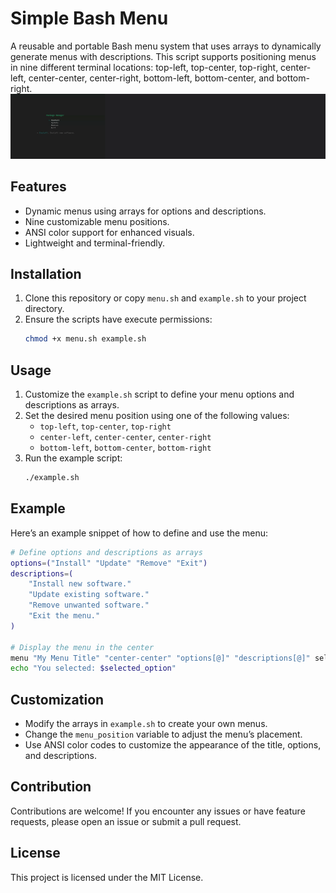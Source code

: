 # Simple Bash Menu

A reusable and portable Bash menu system that uses arrays to dynamically generate menus with descriptions. This script supports positioning menus in nine different terminal locations: top-left, top-center, top-right, center-left, center-center, center-right, bottom-left, bottom-center, and bottom-right.
![Simple Bash Menu Demo](demo.gif)
## Features

- Dynamic menus using arrays for options and descriptions.
- Nine customizable menu positions.
- ANSI color support for enhanced visuals.
- Lightweight and terminal-friendly.

## Installation

1. Clone this repository or copy `menu.sh` and `example.sh` to your project directory.
2. Ensure the scripts have execute permissions:
   ```bash
   chmod +x menu.sh example.sh
   ```

## Usage

1. Customize the `example.sh` script to define your menu options and descriptions as arrays.
2. Set the desired menu position using one of the following values:
   - `top-left`, `top-center`, `top-right`
   - `center-left`, `center-center`, `center-right`
   - `bottom-left`, `bottom-center`, `bottom-right`
3. Run the example script:
   ```bash
   ./example.sh
   ```

## Example

Here’s an example snippet of how to define and use the menu:

```bash
# Define options and descriptions as arrays
options=("Install" "Update" "Remove" "Exit")
descriptions=(
    "Install new software."
    "Update existing software."
    "Remove unwanted software."
    "Exit the menu."
)

# Display the menu in the center
menu "My Menu Title" "center-center" "options[@]" "descriptions[@]" selected_option
echo "You selected: $selected_option"
```

## Customization

- Modify the arrays in `example.sh` to create your own menus.
- Change the `menu_position` variable to adjust the menu’s placement.
- Use ANSI color codes to customize the appearance of the title, options, and descriptions.

## Contribution

Contributions are welcome! If you encounter any issues or have feature requests, please open an issue or submit a pull request.

## License

This project is licensed under the MIT License.
